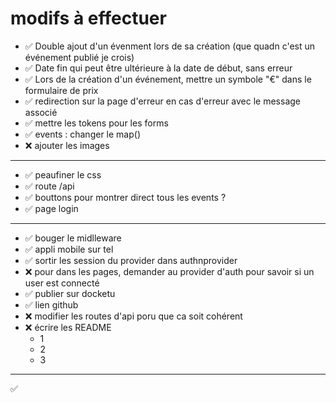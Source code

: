 # modifs à effectuer
- ✅ Double ajout d'un évenment lors de sa création (que quadn c'est un événement publié je crois)
- ✅ Date fin qui peut être ultérieure à la date de début, sans erreur
- ✅ Lors de la création d'un événement, mettre un symbole "€" dans le formulaire de prix
- ✅ redirection sur la page d'erreur en cas d'erreur avec le message associé
- ✅ mettre les tokens pour les forms
- ✅ events : changer le map()
- ❌ ajouter les images
---
- ✅ peaufiner le css
- ✅ route /api
- ✅ bouttons pour montrer direct tous les events ?
- ✅ page login
---
- ✅ bouger le midlleware
- ✅ appli mobile sur tel
- ✅ sortir les session du provider dans authnprovider
- ❌ pour dans les pages, demander au provider d'auth pour savoir si un user est connecté
- ✅ publier sur docketu
- ✅ lien github
- ❌ modifier les routes d'api poru que ca soit cohérent
- ❌ écrire les README
  - 1
  - 2
  - 3
---
✅